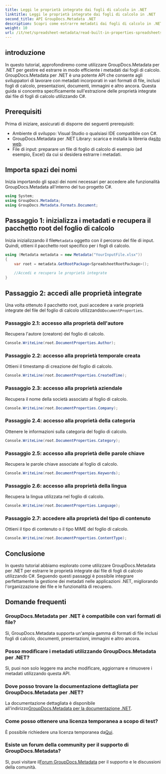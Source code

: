 ```yaml
---
title: Leggi le proprietà integrate dai fogli di calcolo in .NET
linktitle: Leggi le proprietà integrate dai fogli di calcolo in .NET
second_title: API GroupDocs.Metadata .NET
description: Scopri come estrarre metadati dai fogli di calcolo in .NET utilizzando GroupDocs.Metadata, migliorando la gestione e l'organizzazione dei documenti nelle tue applicazioni.
weight: 10
url: /it/net/spreadsheet-metadata/read-built-in-properties-spreadsheets/
---
```

## introduzione
In questo tutorial, approfondiremo come utilizzare GroupDocs.Metadata per .NET per gestire ed estrarre in modo efficiente i metadati dai fogli di calcolo. GroupDocs.Metadata per .NET è una potente API che consente agli sviluppatori di lavorare con metadati incorporati in vari formati di file, inclusi fogli di calcolo, presentazioni, documenti, immagini e altro ancora. Questa guida si concentra specificamente sull'estrazione delle proprietà integrate dai file di fogli di calcolo utilizzando C#.
## Prerequisiti
Prima di iniziare, assicurati di disporre dei seguenti prerequisiti:
- Ambiente di sviluppo: Visual Studio o qualsiasi IDE compatibile con C#.
-  GroupDocs.Metadata per .NET Library: scarica e installa la libreria da[sito web](https://releases.groupdocs.com/metadata/net/).
- File di input: preparare un file di foglio di calcolo di esempio (ad esempio, Excel) da cui si desidera estrarre i metadati.

## Importa spazi dei nomi
Inizia importando gli spazi dei nomi necessari per accedere alle funzionalità GroupDocs.Metadata all'interno del tuo progetto C#.
```csharp
using System;
using GroupDocs.Metadata;
using GroupDocs.Metadata.Formats.Document;
```
## Passaggio 1: inizializza i metadati e recupera il pacchetto root del foglio di calcolo
 Inizia inizializzando il file`Metadata` oggetto con il percorso del file di input. Quindi, ottieni il pacchetto root specifico per i fogli di calcolo.
```csharp
using (Metadata metadata = new Metadata("YourInputFile.xlsx"))
{
    var root = metadata.GetRootPackage<SpreadsheetRootPackage>();
    
    //Accedi e recupera le proprietà integrate
}
```
## Passaggio 2: accedi alle proprietà integrate
 Una volta ottenuto il pacchetto root, puoi accedere a varie proprietà integrate del file del foglio di calcolo utilizzando`DocumentProperties`.
### Passaggio 2.1: accesso alla proprietà dell'autore
Recupera l'autore (creatore) del foglio di calcolo.
```csharp
Console.WriteLine(root.DocumentProperties.Author);
```
### Passaggio 2.2: accesso alla proprietà temporale creata
Ottieni il timestamp di creazione del foglio di calcolo.
```csharp
Console.WriteLine(root.DocumentProperties.CreatedTime);
```
### Passaggio 2.3: accesso alla proprietà aziendale
Recupera il nome della società associato al foglio di calcolo.
```csharp
Console.WriteLine(root.DocumentProperties.Company);
```
### Passaggio 2.4: accesso alla proprietà della categoria
Ottenere le informazioni sulla categoria del foglio di calcolo.
```csharp
Console.WriteLine(root.DocumentProperties.Category);
```
### Passaggio 2.5: accesso alla proprietà delle parole chiave
Recupera le parole chiave associate al foglio di calcolo.
```csharp
Console.WriteLine(root.DocumentProperties.Keywords);
```
### Passaggio 2.6: accesso alla proprietà della lingua
Recupera la lingua utilizzata nel foglio di calcolo.
```csharp
Console.WriteLine(root.DocumentProperties.Language);
```
### Passaggio 2.7: accedere alla proprietà del tipo di contenuto
Ottieni il tipo di contenuto o il tipo MIME del foglio di calcolo.
```csharp
Console.WriteLine(root.DocumentProperties.ContentType);
```

## Conclusione
In questo tutorial abbiamo esplorato come utilizzare GroupDocs.Metadata per .NET per estrarre le proprietà integrate dai file di fogli di calcolo utilizzando C#. Seguendo questi passaggi è possibile integrare perfettamente la gestione dei metadati nelle applicazioni .NET, migliorando l'organizzazione dei file e le funzionalità di recupero.

## Domande frequenti
### GroupDocs.Metadata per .NET è compatibile con vari formati di file?
Sì, GroupDocs.Metadata supporta un'ampia gamma di formati di file inclusi fogli di calcolo, documenti, presentazioni, immagini e altro ancora.
### Posso modificare i metadati utilizzando GroupDocs.Metadata per .NET?
Sì, puoi non solo leggere ma anche modificare, aggiornare e rimuovere i metadati utilizzando questa API.
### Dove posso trovare la documentazione dettagliata per GroupDocs.Metadata per .NET?
 La documentazione dettagliata è disponibile all'indirizzo[GroupDocs.Metadata per la documentazione .NET](https://tutorials.groupdocs.com/metadata/net/).
### Come posso ottenere una licenza temporanea a scopo di test?
 È possibile richiedere una licenza temporanea da[Qui](https://purchase.groupdocs.com/temporary-license/).
### Esiste un forum della community per il supporto di GroupDocs.Metadata?
 Sì, puoi visitare il[Forum GroupDocs.Metadata](https://forum.groupdocs.com/c/metadata/14) per il supporto e le discussioni della comunità.